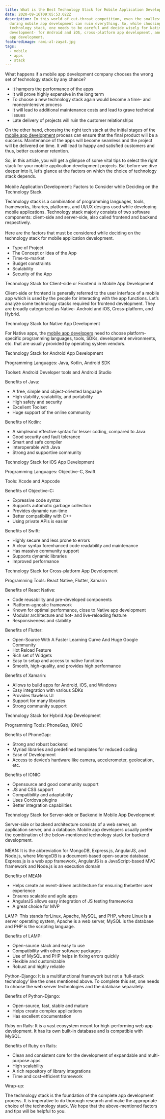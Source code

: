 ```yaml
---
title: What is the Best Technology Stack for Mobile Application Development?
date: 2020-09-16T09:05:53.022Z
description: In this world of cut-throat competition, even the smallest mistake
  during mobile app development can ruin everything. So, while choosing the
  technology stack, one needs to be careful and decide wisely for Native app
  development- for Android and iOS, cross-platform app development, and hybrid
  app development.
featuredimage: rami-al-zayat.jpg
tags:
  - mobile
  - apps
  - stack
---
```

What happens if a mobile app development company chooses the wrong set of technology stack by any chance?

* It hampers the performance of the apps
* It will prove highly expensive in the long term
* To choose a new technology stack again would become a time- and moneyintensive process
* It will lead to additional maintenance costs and lead to grave technical issues
* Late delivery of projects will ruin the customer relationships

On the other hand, choosing the right tech stack at the initial stages of the [mobile app development](https://www.biz4solutions.com/mobile-application-development-company/) process can ensure that the final product will be a success. Maintenance of the apps will become seamless and the project will be delivered on time. It will lead to happy and satisfied customers and thus, better customer retention.

So, in this article, you will get a glimpse of some vital tips to select the right stack for your mobile application development projects. But before we dive deeper into it, let’s glance at the factors on which the choice of technology stack depends.\
\
Mobile Application Development: Factors to Consider while Deciding on the Technology Stack

Technology stack is a combination of programming languages, tools, frameworks, libraries, platforms, and UI/UX designs used while developing mobile applications. Technology stack majorly consists of two software components: client-side and server-side, also called frontend and backend respectively.\
\
Here are the factors that must be considered while deciding on the technology stack for mobile application development.

* Type of Project
* The Concept or Idea of the App
* Time-to-market
* Budget constraints
* Scalability
* Security of the App

Technology Stack for Client-side or Frontend in Mobile App Development

Client-side or frontend is generally referred to the user interface of a mobile app which is used by the people for interacting with the app functions. Let’s analyze some technology stacks required for frontend development. They are broadly categorized as Native- Android and iOS, Cross-platform, and Hybrid.

Technology Stack for Native App Development

For Native apps, the [mobile app developers](https://www.biz4solutions.com/mobile-application-development-company-india/) need to choose platform-specific programming languages, tools, SDKs, development environments, etc. that are usually provided by operating system vendors.

Technology Stack for Android App Development

Programming Languages: Java, Kotlin, Android SDK

Toolset: Android Developer tools and Android Studio

Benefits of Java:

* A free, simple and object-oriented language
* High stability, scalability, and portability
* High safety and security
* Excellent Toolset
* Huge support of the online community

Benefits of Kotlin:

* A simpleand effective syntax for lesser coding, compared to Java
* Good security and fault tolerance
* Smart and safe compiler
* Interoperable with Java
* Strong and supportive community

Technology Stack for iOS App Development

Programming Languages: Objective-C, Swift

Tools: Xcode and Appcode

Benefits of Objective-C:

* Expressive code syntax
* Supports automatic garbage collection
* Provides dynamic run-time
* Better compatibility with C++
* Using private APIs is easier

Benefits of Swift:

* Highly secure and less prone to errors
* A clear syntax forenhanced code readability and maintenance
* Has massive community support
* Supports dynamic libraries
* Improved performance

Technology Stack for Cross-platform App Development

Programming Tools: React Native, Flutter, Xamarin

Benefits of React Native:

* Code reusability and pre-developed components
* Platform-agnostic framework
* Known for optimal performance, close to Native app development
* Modular architecture and hot- and live-reloading feature
* Responsiveness and stability

Benefits of Flutter:

* Open-Source With A Faster Learning Curve And Huge Google Community
* Hot Reload Feature
* Rich set of Widgets
* Easy to setup and access to native functions
* Smooth, high-quality, and provides high performance

Benefits of Xamarin:

* Allows to build apps for Android, iOS, and Windows
* Easy integration with various SDKs
* Provides flawless UI
* Support for many libraries
* Strong community support

Technology Stack for Hybrid App Development

Programming Tools: PhoneGap, IONIC

Benefits of PhoneGap:

* Strong and robust backend
* Myriad libraries and predefined templates for reduced coding
* Ease of Development
* Access to device’s hardware like camera, accelerometer, geolocation, etc.

Benefits of IONIC:

* Opensource and good community support
* JS and CSS support
* Compatibility and adaptability
* Uses Cordova plugins
* Better integration capabilities

Technology Stack for Server-side or Backend in Mobile App Development

Server-side or backend architecture consists of a web server, an application server, and a database. Mobile app developers usually prefer the combination of the below-mentioned technology stack for backend development.\
\
MEAN: It is the abbreviation for MongoDB, Express.js, AngularJS, and Node.js, where MongoDB is a document-based open-source database, Express.js is a web app framework, AngularJS is a JavaScript-based MVC framework and Node.js is an execution domain

Benefits of MEAN:

* Helps create an event-driven architecture for ensuring thebetter user experience
* Ensures scalable and agile apps
* AngularJS allows easy integration of JS testing frameworks
* A great choice for MVP

LAMP: This stands forLinux, Apache, MySQL, and PHP, where Linux is a server operating system, Apache is a web server, MySQL is the database and PHP is the scripting language.

Benefits of LAMP:

* Open-source stack and easy to use
* Compatibility with other software packages
* Use of MySQL and PHP helps in fixing errors quickly
* Flexible and customizable
* Robust and highly reliable

Python-Django: It is a multifunctional framework but not a ‘full-stack technology’ like the ones mentioned above. To complete this set, one needs to choose the web server technologies and the database separately.

Benefits of Python-Django:

* Open-source, fast, stable and mature
* Helps create complex applications
* Has excellent documentation

Ruby on Rails: It is a vast ecosystem meant for high-performing web app development. It has its own built-in database and is compatible with MySQL.

Benefits of Ruby on Rails:

* Clean and consistent core for the development of expandable and multi-purpose apps
* High scalability
* A rich repository of library integrations
* Time and cost-efficient framework

Wrap-up:

The technology stack is the foundation of the complete app development process. It is imperative to do thorough research and make the appropriate choice of the technology stack. We hope that the above-mentioned factors and tips will be helpful to you.